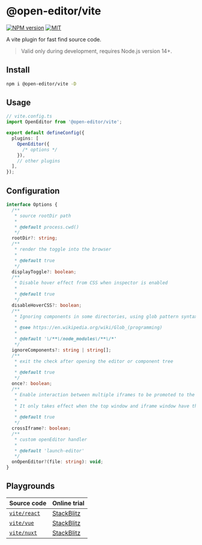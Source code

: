 # @open-editor/vite

[![NPM version](https://img.shields.io/npm/v/@open-editor/vite?color=)](https://www.npmjs.com/package/@open-editor/vite)
[![MIT](https://img.shields.io/github/license/zjxxxxxxxxx/open-editor)](https://opensource.org/licenses/MIT)

A vite plugin for fast find source code.

> Valid only during development, requires Node.js version 14+.

## Install

```bash
npm i @open-editor/vite -D
```

## Usage

```ts
// vite.config.ts
import OpenEditor from '@open-editor/vite';

export default defineConfig({
  plugins: [
    OpenEditor({
      /* options */
    }),
    // other plugins
  ],
});
```

## Configuration

```ts
interface Options {
  /**
   * source rootDir path
   *
   * @default process.cwd()
   */
  rootDir?: string;
  /**
   * render the toggle into the browser
   *
   * @default true
   */
  displayToggle?: boolean;
  /**
   * Disable hover effect from CSS when inspector is enabled
   *
   * @default true
   */
  disableHoverCSS?: boolean;
  /**
   * Ignoring components in some directories, using glob pattern syntax for matching
   *
   * @see https://en.wikipedia.org/wiki/Glob_(programming)
   *
   * @default '\/**\/node_modules\/**\/*'
   */
  ignoreComponents?: string | string[];
  /**
   * exit the check after opening the editor or component tree
   *
   * @default true
   */
  once?: boolean;
  /**
   * Enable interaction between multiple iframes to be promoted to the top-level window.
   *
   * It only takes effect when the top window and iframe window have the same origin.
   *
   * @default true
   */
  crossIframe?: boolean;
  /**
   * custom openEditor handler
   *
   * @default 'launch-editor'
   */
  onOpenEditor?(file: string): void;
}
```

## Playgrounds

| Source code                                                                                | Online trial                                                                                        |
| ------------------------------------------------------------------------------------------ | --------------------------------------------------------------------------------------------------- |
| [`vite/react`](https://github.com/zjxxxxxxxxx/open-editor/tree/main/playground/vite-react) | [StackBlitz](https://stackblitz.com/github/zjxxxxxxxxx/open-editor/tree/main/playground/vite-react) |
| [`vite/vue`](https://github.com/zjxxxxxxxxx/open-editor/tree/main/playground/vite-vue)     | [StackBlitz](https://stackblitz.com/github/zjxxxxxxxxx/open-editor/tree/main/playground/vite-vue)   |
| [`vite/nuxt`](https://github.com/zjxxxxxxxxx/open-editor/tree/main/playground/vite-nuxt)   | [StackBlitz](https://stackblitz.com/github/zjxxxxxxxxx/open-editor/tree/main/playground/vite-nuxt)  |
